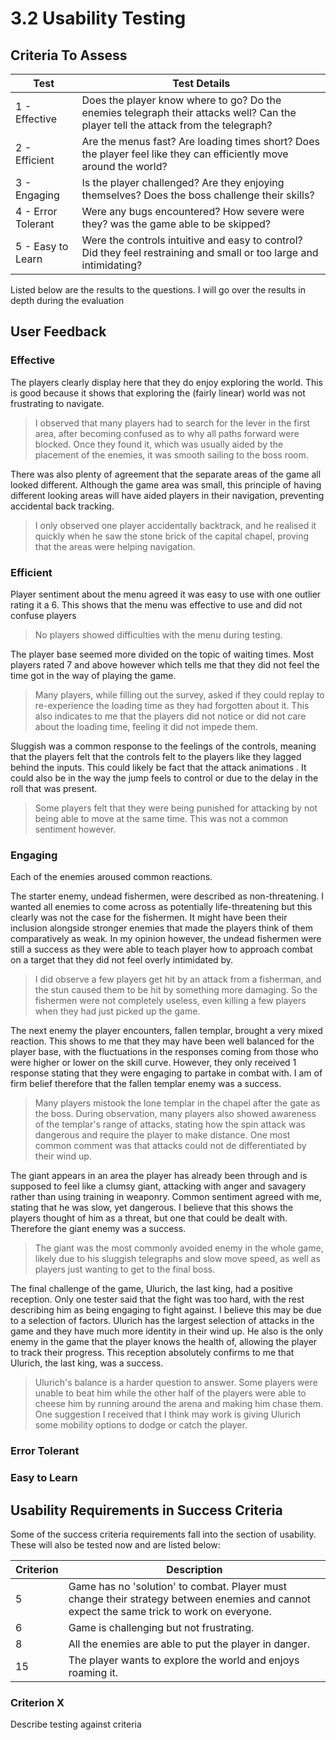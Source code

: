 # 3.2 Usability Testing

## Criteria To Assess

| Test               | Test Details                                                                                                                      |
| ------------------ | --------------------------------------------------------------------------------------------------------------------------------- |
| 1 - Effective      | Does the player know where to go? Do the enemies telegraph their attacks well? Can the player tell the attack from the telegraph? |
| 2 - Efficient      | Are the menus fast? Are loading times short? Does the player feel like they can efficiently move around the world?                |
| 3 - Engaging       | Is the player challenged? Are they enjoying themselves? Does the boss challenge their skills?                                     |
| 4 - Error Tolerant | Were any bugs encountered? How severe were they? was the game able to be skipped?                                                 |
| 5 - Easy to Learn  | Were the controls intuitive and easy to control? Did they feel restraining and small or too large and intimidating?               |

Listed below are the results to the questions. I will go over the results in depth during the evaluation

## User Feedback

### Effective

The players clearly display here that they do enjoy exploring the world. This is good because it shows that exploring the (fairly linear) world was not frustrating to navigate.

> I observed that many players had to search for the lever in the first area, after becoming confused as to why all paths forward were blocked. Once they found it, which was usually aided by the placement of the enemies, it was smooth sailing to the boss room.

There was also plenty of agreement that the separate areas of the game all looked different. Although the game area was small, this principle of having different looking areas will have aided players in their navigation, preventing accidental back tracking.

> I only observed one player accidentally backtrack, and he realised it quickly when he saw the stone brick of the capital chapel, proving that the areas were helping navigation.

### Efficient

Player sentiment about the menu agreed it was easy to use with one outlier rating it a 6. This shows that the menu was effective to use and did not confuse players

> No players showed difficulties with the menu during testing.

The player base seemed more divided on the topic of waiting times. Most players rated 7 and above however which tells me that they did not feel the time got in the way of playing the game.

> Many players, while filling out the survey, asked if they could replay to re-experience the loading time as they had forgotten about it. This also indicates to me that the players did not notice or did not care about the loading time, feeling it did not impede them.

Sluggish was a common response to the feelings of the controls, meaning that the players felt that the controls felt to the players like they lagged behind the inputs. This could likely be fact that the attack animations . It could also be in the way the jump feels to control or due to the delay in the roll that was present.

> Some players felt that they were being punished for attacking by not being able to move at the same time. This was not a common sentiment however.

### Engaging

Each of the enemies aroused common reactions.

The starter enemy, undead fishermen, were described as non-threatening. I wanted all enemies to come across as potentially life-threatening but this clearly was not the case for the fishermen. It might have been their inclusion alongside stronger enemies that made the players think of them comparatively as weak. In my opinion however, the undead fishermen were still a success as they were able to teach player how to approach combat on a target that they did not feel overly intimidated by.

> I did observe a few players get hit by an attack from a fisherman, and the stun caused them to be hit by something more damaging. So the fishermen were not completely useless, even killing a few players when they had just picked up the game.

The next enemy the player encounters, fallen templar, brought a very mixed reaction. This shows to me that they may have been well balanced for the player base, with the fluctuations in the responses coming from those who were higher or lower on the skill curve. However, they only received 1 response stating that they were engaging to partake in combat with. I am of firm belief therefore that the fallen templar enemy was a success.

> Many players mistook the lone templar in the chapel after the gate as the boss. During observation, many players also showed awareness of the templar's range of attacks, stating how the spin attack was dangerous and require the player to make distance. One most common comment was that attacks could not de differentiated by their wind up.

The giant appears in an area the player has already been through and is supposed to feel like a clumsy giant, attacking with anger and savagery rather than using training in weaponry. Common sentiment agreed with me, stating that he was slow, yet dangerous. I believe that this shows the players thought of him as a threat, but one that could be dealt with. Therefore the giant enemy was a success.

> The giant was the most commonly avoided enemy in the whole game, likely due to his sluggish telegraphs and slow move speed, as well as players just wanting to get to the final boss.

The final challenge of the game, Ulurich, the last king, had a positive reception. Only one tester said that the fight was too hard, with the rest describing him as being engaging to fight against. I believe this may be due to a selection of factors. Ulurich has the largest selection of attacks in the game and they have much more identity in their wind up. He also is the only enemy in the game that the player knows the health of, allowing the player to track their progress. This reception absolutely confirms to me that Ulurich, the last king, was a success.

> Ulurich's balance is a harder question to answer. Some players were unable to beat him while the other half of the players were able to cheese him by running around the arena and making him chase them. One suggestion I received that I think may work is giving Ulurich some mobility options to dodge or catch the player.

### Error Tolerant

### Easy to Learn

## Usability Requirements in Success Criteria

Some of the success criteria requirements fall into the section of usability. These will also be tested now and are listed below:

| Criterion | Description                                                                                                                               |
| --------- | ----------------------------------------------------------------------------------------------------------------------------------------- |
| 5         | Game has no 'solution' to combat. Player must change their strategy between enemies and cannot expect the same trick to work on everyone. |
| 6         | Game is challenging but not frustrating.                                                                                                  |
| 8         | All the enemies are able to put the player in danger.                                                                                     |
| 15        | The player wants to explore the world and enjoys roaming it.                                                                              |

### Criterion X

Describe testing against criteria
